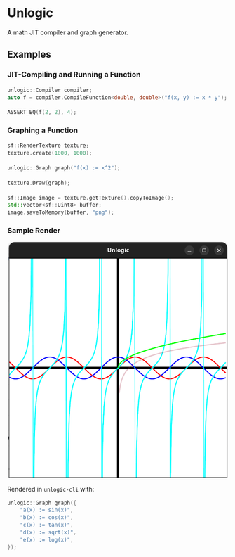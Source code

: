 # Unlogic
A math JIT compiler and graph generator. 

## Examples

### JIT-Compiling and Running a Function
```c++
unlogic::Compiler compiler;
auto f = compiler.CompileFunction<double, double>("f(x, y) := x * y");

ASSERT_EQ(f(2, 2), 4);
```

### Graphing a Function
```c++
sf::RenderTexture texture;
texture.create(1000, 1000);

unlogic::Graph graph("f(x) := x^2");

texture.Draw(graph);

sf::Image image = texture.getTexture().copyToImage();
std::vector<sf::Uint8> buffer;
image.saveToMemory(buffer, "png");
```

### Sample Render
<p align="center">
    <img src="docs/public/SampleRender.png" width="500">
</p>

Rendered in `unlogic-cli` with:

```c++
unlogic::Graph graph({
    "a(x) := sin(x)",
    "b(x) := cos(x)",
    "c(x) := tan(x)",
    "d(x) := sqrt(x)",
    "e(x) := log(x)",
});
```